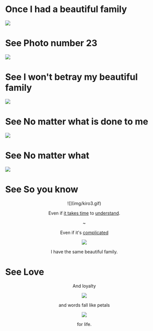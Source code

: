# Once I had a beautiful family

![](/fouryears.jpg)

# See Photo number 23

![](img/em_dining.gif)

# See I won't betray my beautiful family

![](img/flowrs.gif)

# See No matter what is done to me

![](img/ckckck.gif)

# See No matter what

![](img/newuke.gif)

# See So you know

<center>![](img/kiro3.gif)

Even if [it takes time](minds.html) to 
[understand](dtm_cop_lies.html).

~[](img/spring.gif)

Even if it's [complicated](yappin.html)

![](img/hideblanket.gif)

I have the same beautiful family.</center>

# See Love

<center>And loyalty

![](img/overshoulder.gif)

and words fall like petals

![](img/operate.gif)

for life.</center>

